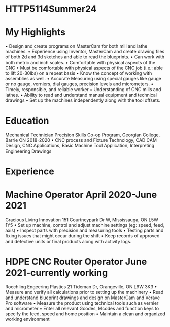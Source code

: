 # HTTP5114Summer24

# My Highlights
•	Design and create programs on MasterCam for both mill and lathe machines.
•	Experience using Inventor, MasterCam and create drawing files of both 2d and 3d sketches and able to read the blueprints. 
•	Can work with both metric and inch scales.
•	Comfortable with physical aspects of the CNC 
•	Must be comfortable with physical aspects of the CNC job (i.e.: able to lift 20-30lbs) on a repeat basis
•	Know the concept of working with assemblies as well. 
•	Accurate Measuring using special gauges like gauge or no gauge, verniers, dial gauges, precision levels and micrometers.
•	Timely, responsible, and reliable worker
•	Understanding of CNC mills and lathes. 
•	Ability to read and understand manual equipment and technical drawings 
•	Set up the machines independently along with the tool offsets. 
 
# Education
Mechanical Technician Precision Skills Co-op Program, Georgian College, Barrie ON		2018-2020
•	CNC process and Fixture Technology, CAD CAM Design, CNC Applications, Basic Machine Tool Application, Interpreting Engineering Drawings
 
# Experience

# Machine Operator 							April 2020-June 2021
Gracious Living Innovation
151 Courtneypark Dr W, Mississauga, ON L5W 1Y5
•	Set up machine, control and adjust machine settings (eg: speed, feed, axis)
•	Inspect parts with precision and measuring tools
•	Testing parts and fixing issues that might occur during the shift
•	Keep records of approved and defective units or final products along with activity logs.

# HDPE CNC Router Operator						June 2021-currently working
 Roechling Engeering Plastics
21 Tideman Dr, Orangeville, ON L9W 3K3
•	Measure and verify all calculations prior to setting up the machinery
•	Read and understand blueprint drawings and design on MasterCam and Vcrave Pro software
•	Measure the product using technical tools such as vernier and micrometer
•	Enter all relevant Gcodes,  Mcodes and function keys to specify the feed, speed and home position
•	Maintain a clean and organized working environment
